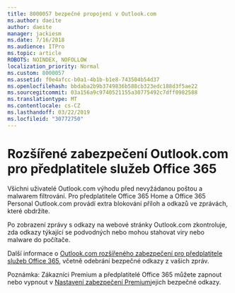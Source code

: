 ```yaml
---
title: 8000057 bezpečné propojení v Outlook.com
ms.author: daeite
author: daeite
manager: jackiesm
ms.date: 7/16/2018
ms.audience: ITPro
ms.topic: article
ROBOTS: NOINDEX, NOFOLLOW
localization_priority: Normal
ms.custom: 8000057
ms.assetid: f0e4afcc-b0a1-4b1b-b1e8-743504b54d37
ms.openlocfilehash: bbdaba2b9b3749836b588cb323edc188d3f5ae22
ms.sourcegitcommit: 03a156a9c9740521155a30775492c7dff0982588
ms.translationtype: MT
ms.contentlocale: cs-CZ
ms.lasthandoff: 03/22/2019
ms.locfileid: "30772750"
---
```

# <a name="advanced-outlookcom-security-for-office-365-subscribers"></a>Rozšířené zabezpečení Outlook.com pro předplatitele služeb Office 365

Všichni uživatelé Outlook.com výhodu před nevyžádanou poštou a malwarem filtrování. Pro předplatitele Office 365 Home a Office 365 Personal Outlook.com provádí extra blokování příloh a odkazů ve zprávách, které obdržíte.
  
Po zobrazení zprávy s odkazy na webové stránky Outlook.com zkontroluje, zda odkazy týkající se podvodných nebo mohou stahovat viry nebo malware do počítače.
  
Další informace o [Outlook.com rozšířeného zabezpečení pro předplatitele služeb Office 365](https://go.microsoft.com/fwlink/p/?linkid=2006140), včetně odebrání bezpečné odkazy z vašich zpráv.
  
Poznámka: Zákazníci Premium a předplatitelé Office 365 můžete zapnout nebo vypnout v [Nastavení zabezpečení Premium](https://outlook.live.com/mail/options/premium/security)jejich bezpečné odkazy.